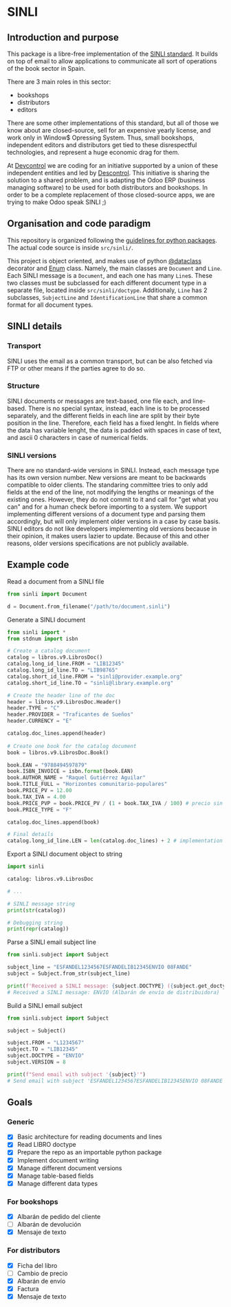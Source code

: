 # SINLI

## Introduction and purpose

This package is a libre-free implementation of the [SINLI standard](http://www.fande.es/normalizacion/sinli_indicedocumentos.html).
It builds on top of email to allow applications to communicate all sort of operations of the book sector in Spain.

There are 3 main roles in this sector:
- bookshops
- distributors
- editors

There are some other implementations of this standard, but all of those we know about are closed-source, sell for an expensive yearly license, and work only in Window$ Opressing System.
Thus, small bookshops, independent editors and distributors get tied to these disrespectful technologies, and represent a huge economic drag for them.

At [Devcontrol](https://framagit.org/devcontrol/) we are coding for an initiative supported by a union of these independent entities and led by [Descontrol](https://descontrol.cat).
This initiative is sharing the solution to a shared problem, and is adapting the Odoo ERP (business managing software) to be used for both distributors and bookshops. In order to be a complete replacement of those closed-source apps, we are trying to make Odoo speak SINLI ;)

## Organisation and code paradigm

This repository is organized following the [guidelines for python packages](https://packaging.python.org/en/latest/tutorials/packaging-projects/#creating-the-package-files). The actual code source is inside `src/sinli/`.

This project is object oriented, and makes use of python [@dataclass](https://docs.python.org/3/library/dataclasses.html) decorator and [Enum](https://docs.python.org/3/howto/enum.html) class.
Namely, the main classes are `Document` and `Line`. Each SINLI message is a `Document`, and each one has many `Line`s. These two classes must be subclassed for each different document type in a separate file, located inside `src/sinli/doctype`.
Additionaly, `Line` has 2 subclasses, `SubjectLine` and `IdentificationLine` that share a common format for all document types.

## SINLI details

### Transport

SINLI uses the email as a common transport, but can be also fetched via FTP or other means if the parties agree to do so.

### Structure

SINLI documents or messages are text-based, one file each, and line-based. There is no special syntax, instead, each line is to be processed separately,
and the different fields in each line are split by their byte position in the line. Therefore, each field has a fixed lenght. In fields where the data has variable lenght, the data is padded with spaces in case of text, and ascii 0 characters in case of numerical fields.

### SINLI versions

There are no standard-wide versions in SINLI. Instead, each message type has its own version number. New versions are meant to be backwards compatible to older clients. The standaring committee tries to only add fields at the end of the line, not modifying the lengths or meanings of the existing ones. However, they do not commit to it and call for "get what you can" and for a human check before importing to a system. We support implementing different versions of a document type and parsing them accordingly, but will only implement older versions in a case by case basis. SINLI editors do not like developers implementing old versions because in their opinion, it makes users lazier to update. Because of this and other reasons, older versions specifications are not publicly available.

## Example code

Read a document from a SINLI file
```python
from sinli import Document

d = Document.from_filename("/path/to/document.sinli")
```

Generate a SINLI document
```python
from sinli import *
from stdnum import isbn

# Create a catalog document
catalog = libros.v9.LibrosDoc()
catalog.long_id_line.FROM = "LIB12345"
catalog.long_id_line.TO = "LIB98765"
catalog.short_id_line.FROM = "sinli@provider.example.org"
catalog.short_id_line.TO = "sinli@library.example.org"

# Create the header line of the doc
header = libros.v9.LibrosDoc.Header()
header.TYPE = "C"
header.PROVIDER = "Traficantes de Sueños"
header.CURRENCY = "E"

catalog.doc_lines.append(header)
                                                                               
# Create one book for the catalog document                                     
book = libros.v9.LibrosDoc.Book()

book.EAN = "9788494597879"
book.ISBN_INVOICE = isbn.format(book.EAN)
book.AUTHOR_NAME = "Raquel Gutiérrez Aguilar"
book.TITLE_FULL = "Horizontes comunitario-populares"
book.PRICE_PV = 12.00
book.TAX_IVA = 4.00
book.PRICE_PVP = book.PRICE_PV / (1 + book.TAX_IVA / 100) # precio sin IVA
book.PRICE_TYPE = "F"

catalog.doc_lines.append(book)

# Final details
catalog.long_id_line.LEN = len(catalog.doc_lines) + 2 # implementation of this field varies
```

Export a SINLI document object to string
```python
import sinli

catalog: libros.v9.LibrosDoc

# ...

# SINLI message string
print(str(catalog))

# Debugging string
print(repr(catalog))
```

Parse a SINLI email subject line
```python
from sinli.subject import Subject

subject_line = "ESFANDEL1234567ESFANDELIB12345ENVIO 08FANDE"
subject = Subject.from_str(subject_line)

print(f'Received a SINLI message: {subject.DOCTYPE} ({subject.get_doctype_desc()})')
# Received a SINLI message: ENVIO (Albarán de envío de distribuidora)
```

Build a SINLI email subject
```python
from sinli.subject import Subject

subject = Subject()

subject.FROM = "L1234567"
subject.TO = "LIB12345"
subject.DOCTYPE = "ENVIO"
subject.VERSION = 8

print(f"Send email with subject '{subject}'")
# Send email with subject 'ESFANDEL1234567ESFANDELIB12345ENVIO 08FANDE'
```

## Goals

### Generic

- [x] Basic architecture for reading documents and lines
- [x] Read LIBRO doctype
- [x] Prepare the repo as an importable python package
- [x] Implement document writing
- [x] Manage different document versions
- [x] Manage table-based fields
- [x] Manage different data types

### For bookshops

- [x] Albarán de pedido del cliente
- [ ] Albarán de devolución
- [x] Mensaje de texto

### For distributors

- [x] Ficha del libro
- [ ] Cambio de precio
- [x] Albarán de envío
- [x] Factura
- [x] Mensaje de texto
